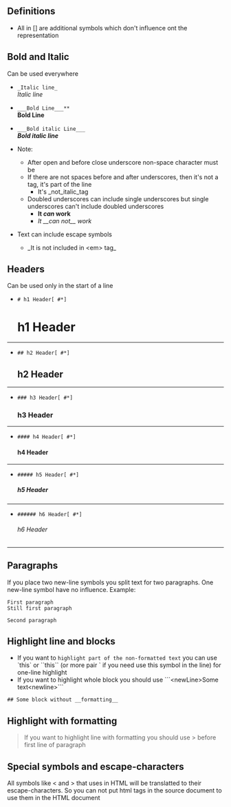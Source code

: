## Definitions
* All in [] are additional symbols which don't influence ont the representation

## Bold and Italic
Can be used everywhere
* `_Italic line_`<br>
_Italic line_
* `___Bold Line___**`<br>
**Bold Line**
* `___Bold italic Line___`<br>
***Bold italic line***

* Note: 
    * After open and before close underscore non-space character must be
    * If there are not spaces before and after underscores, then it's not a tag,
    it's part of the line
        * It's _not_italic_tag
    * Doubled underscores can include single underscores but
    single underscores can't include doubled underscores
        * __It _can_ work__
        * _It \_\_can not\_\_ work_
* Text can include escape symbols
    * \_It is not included in \<em> tag\_

## Headers
Can be used only in the start of a line
* `# h1 Header[ #*]`
    # h1 Header
---
* `## h2 Header[ #*]`
    ## h2 Header
---
* `### h3 Header[ #*]`
    ### h3 Header
---
* `#### h4 Header[ #*]`
    #### h4 Header
---
* `##### h5 Header[ #*]`
    ##### h5 Header
---
* `###### h6 Header[ #*]`
    ###### h6 Header
---

## Paragraphs
If you place two new-line symbols you split text for two paragraphs. One new-line symbol have no influence. Example:<br/>

    First paragraph
    Still first paragraph

    Second paragraph

## Highlight line and blocks
* If you want to `highlight part of the non-formatted text` you can use \`this\` or \`\`this\`\` 
(or more pair \` if you need use this symbol in the line) for one-line highlight 
* If you want to highlight whole block you should use \```\<newLine>Some text\<newline>\```
```
## Some block without __formatting__
```

## Highlight with formatting
>If you want to highlight line with formatting you should use \> before first line of paragraph

## Special symbols and escape-characters
All symbols like \< and \> that uses in HTML will be translatted to their escape-characters. So you can not put html tags in the source document to use them in the HTML document
